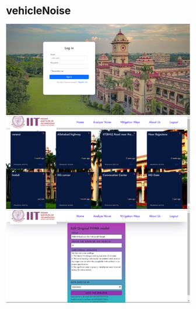 # vehicleNoise
<img src ='https://github.com/Pranshumehta81/vehicleNoise/blob/32a408d666f78716f1bae613a986575a667a6c8e/images/Screenshot%202023-09-25%20215211.png'>
<img src ='https://github.com/Pranshumehta81/vehicleNoise/blob/32a408d666f78716f1bae613a986575a667a6c8e/images/Screenshot%202023-09-25%20213953.png'>
<img src ='https://github.com/Pranshumehta81/vehicleNoise/blob/32a408d666f78716f1bae613a986575a667a6c8e/images/Screenshot%202023-09-25%20214425.png'>

